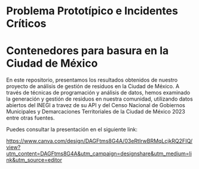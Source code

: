 # Problema Prototípico e Incidentes Críticos
# Contenedores para basura en la Ciudad de México

En este repositorio, presentamos los resultados obtenidos de nuestro proyecto de análisis de gestión de residuos en la Ciudad de México. 
A través de técnicas de programación y análisis de datos, hemos examinado la generación y gestión de residuos en nuestra comunidad, utilizando datos abiertos del INEGI a travez de su API y del Censo Nacional de Gobiernos Municipales y Demarcaciones Territoriales de la Ciudad de México 2023 entre otras fuentes. 

Puedes consultar la presentación en el siguiente link:

https://www.canva.com/design/DAGFtms8G4A/03eRtIrwBRMqLcjkRQ2FIQ/view?utm_content=DAGFtms8G4A&utm_campaign=designshare&utm_medium=link&utm_source=editor
